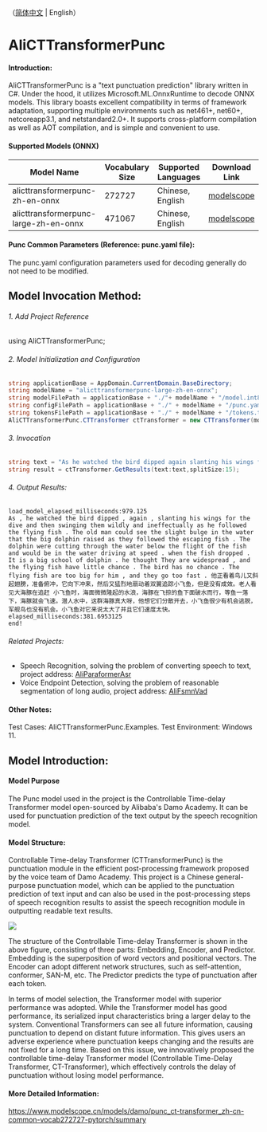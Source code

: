 （[简体中文](README.zh_CN.md) |  English）

# AliCTTransformerPunc
#### Introduction:

AliCTTransformerPunc is a "text punctuation prediction" library written in C#. Under the hood, it utilizes Microsoft.ML.OnnxRuntime to decode ONNX models. This library boasts excellent compatibility in terms of framework adaptation, supporting multiple environments such as net461+, net60+, netcoreapp3.1, and netstandard2.0+. It supports cross-platform compilation as well as AOT compilation, and is simple and convenient to use.

#### Supported Models (ONNX)
| Model Name | Vocabulary Size | Supported Languages | Download Link |
| --- | --- | --- | --- |
| alicttransformerpunc-zh-en-onnx | 272727 | Chinese, English | [modelscope](https://www.modelscope.cn/models/manyeyes/alicttransformerpunc-zh-en-onnx "modelscope") |
| alicttransformerpunc-large-zh-en-onnx | 471067 | Chinese, English | [modelscope](https://www.modelscope.cn/models/manyeyes/alicttransformerpunc-large-zh-en-onnx "modelscope") |

#### Punc Common Parameters (Reference: punc.yaml file):
The punc.yaml configuration parameters used for decoding generally do not need to be modified.

## Model Invocation Method:

###### 1. Add Project Reference
using AliCTTransformerPunc;

###### 2. Model Initialization and Configuration
```csharp
string applicationBase = AppDomain.CurrentDomain.BaseDirectory;
string modelName = "alicttransformerpunc-large-zh-en-onnx";
string modelFilePath = applicationBase + "./"+ modelName + "/model.int8.onnx";
string configFilePath = applicationBase + "./" + modelName + "/punc.yaml";
string tokensFilePath = applicationBase + "./" + modelName + "/tokens.txt";
AliCTTransformerPunc.CTTransformer ctTransformer = new CTTransformer(modelFilePath, configFilePath, tokensFilePath);
```

###### 3. Invocation
```csharp
string text = "As he watched the bird dipped again slanting his wings for the dive and then swinging them wildly and ineffectually as he followed the flying fish The old man could see the slight bulge in the water that the big dolphin raised as they followed the escaping fish The dolphin were cutting through the water below the flight of the fish and would be in the water driving at speed when the fish dropped It is a big school of dolphin he thought They are widespread and the flying fish have little chance The bird has no chance The flying fish are too big for him and they go too fast 他正看着鸟儿又斜起翅 膀准备俯冲它向下冲来然后又猛烈地扇动着双翼追踪小飞鱼但是没有成效老人看见大海豚在追赶小飞鱼时海面微微隆起的水浪海豚在飞掠的鱼下面破水而行等鱼一落下海豚就会飞速潜人水中这群海豚真大呀他想它们分散开去小飞鱼很少有机会逃脱军舰鸟也没有机会小飞鱼对它来说太大了并且它们速度太快";
string result = ctTransformer.GetResults(text:text,splitSize:15);
```

###### 4. Output Results:
```
load_model_elapsed_milliseconds:979.125
As , he watched the bird dipped , again , slanting his wings for the dive and then swinging them wildly and ineffectually as he followed the flying fish . The old man could see the slight bulge in the water that the big dolphin raised as they followed the escaping fish . The dolphin were cutting through the water below the flight of the fish and would be in the water driving at speed . when the fish dropped . It is a big school of dolphin . he thought They are widespread , and the flying fish have little chance . The bird has no chance . The flying fish are too big for him , and they go too fast . 他正看着鸟儿又斜起翅膀，准备俯冲，它向下冲来，然后又猛烈地扇动着双翼追踪小飞鱼，但是没有成效。老人看见大海豚在追赶 小飞鱼时，海面微微隆起的水浪，海豚在飞掠的鱼下面破水而行，等鱼一落下，海豚就会飞速。潜人水中，这群海豚真大呀，他想它们分散开去，小飞鱼很少有机会逃脱，军舰鸟也没有机会。小飞鱼对它来说太大了并且它们速度太快。
elapsed_milliseconds:381.6953125
end!
```

###### Related Projects:
* Speech Recognition, solving the problem of converting speech to text, project address: [AliParaformerAsr](https://github.com/manyeyes/AliParaformerAsr "AliParaformerAsr")
* Voice Endpoint Detection, solving the problem of reasonable segmentation of long audio, project address: [AliFsmnVad](https://github.com/manyeyes/AliFsmnVad "AliFsmnVad")

#### Other Notes:
Test Cases: AliCTTransformerPunc.Examples.
Test Environment: Windows 11.

## Model Introduction:
#### Model Purpose
The Punc model used in the project is the Controllable Time-delay Transformer model open-sourced by Alibaba's Damo Academy. It can be used for punctuation prediction of the text output by the speech recognition model.

#### Model Structure:
Controllable Time-delay Transformer (CTTransformerPunc) is the punctuation module in the efficient post-processing framework proposed by the voice team of Damo Academy. This project is a Chinese general-purpose punctuation model, which can be applied to the punctuation prediction of text input and can also be used in the post-processing steps of speech recognition results to assist the speech recognition module in outputting readable text results.

![](https://www.modelscope.cn/api/v1/models/damo/punc_ct-transformer_zh-cn-common-vocab272727-pytorch/repo?Revision=master&FilePath=fig/struct.png&View=true)

The structure of the Controllable Time-delay Transformer is shown in the above figure, consisting of three parts: Embedding, Encoder, and Predictor. Embedding is the superposition of word vectors and positional vectors. The Encoder can adopt different network structures, such as self-attention, conformer, SAN-M, etc. The Predictor predicts the type of punctuation after each token.

In terms of model selection, the Transformer model with superior performance was adopted. While the Transformer model has good performance, its serialized input characteristics bring a larger delay to the system. Conventional Transformers can see all future information, causing punctuation to depend on distant future information. This gives users an adverse experience where punctuation keeps changing and the results are not fixed for a long time. Based on this issue, we innovatively proposed the controllable time-delay Transformer model (Controllable Time-Delay Transformer, CT-Transformer), which effectively controls the delay of punctuation without losing model performance.

#### More Detailed Information:
https://www.modelscope.cn/models/damo/punc_ct-transformer_zh-cn-common-vocab272727-pytorch/summary
